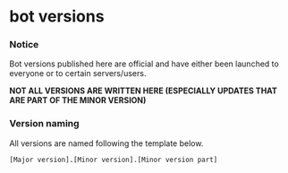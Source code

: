 # bot versions

### Notice

Bot versions published here are official and have either been launched to everyone or to certain servers/users.

**NOT ALL VERSIONS ARE WRITTEN HERE (ESPECIALLY UPDATES THAT ARE PART OF THE MINOR VERSION)**

### Version naming&#x20;

All versions are named following the template below.

`[Major version].[Minor version].[Minor version part]`
